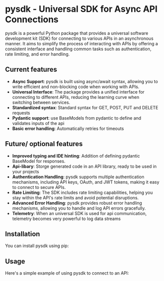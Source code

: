 # pysdk - Universal SDK for Async API Connections

pysdk is a powerful Python package that provides a universal software development kit (SDK) for connecting to various APIs in an asynchronous manner. It aims to simplify the process of interacting with APIs by offering a consistent interface and handling common tasks such as authentication, rate limiting, and error handling.

## Current features

- **Async Support**: pysdk is built using async/await syntax, allowing you to write efficient and non-blocking code when working with APIs.
- **Universal Interface**: The package provides a unified interface for connecting to different APIs, reducing the learning curve when switching between services.
- **Standardized syntax**: Standard syntax for GET, POST, PUT and DELETE requests
- **Pydantic support**: use BaseModels from pydantic to define and validates inputs of the api
- **Basic error handling**: Automatically retries for timeouts

## Future/ optional features

- **Improved typing and IDE hinting**: Addition of defining pydantic BaseModel for responses.
- **Api-libary**: Storge generated code in an API library, ready to be used in your projects
- **Authentication Handling**: pysdk supports multiple authentication mechanisms, including API keys, OAuth, and JWT tokens, making it easy to connect to secure APIs.
- **Rate Limiting**: The SDK includes rate limiting capabilities, helping you stay within the API's rate limits and avoid potential disruptions.
- **Advanced Error Handling**: pysdk provides robust error handling mechanisms, allowing you to handle and log API errors gracefully.
- **Telemetry**: When an universal SDK is used for api communication, telemetry becomes very powerful to log data streams

## Installation

You can install pysdk using pip:

## Usage
Here's a simple example of using pysdk to connect to an API:
